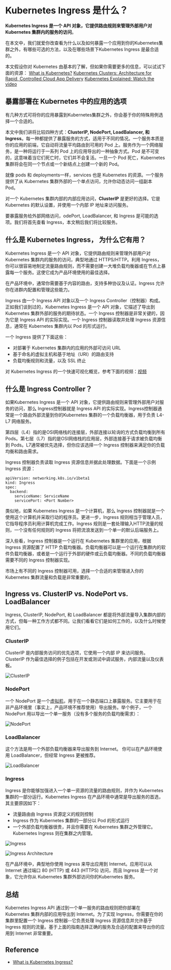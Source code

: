 # Kubernetes Ingress 是什么？
**Kubernetes Ingress 是一个 API 对象，它提供路由规则来管理外部用户对 Kubernetes 集群内的服务的访问**。

在本文中，我们就爱你改查看为什么以及如何暴露一个应用到你的Kubernetes集群之外，有哪些可选的方法，以及在哪些场景下Kubernetes Ingress 是最合适的。

本文假设你对 Kubernetes 由基本的了解，但如果你需要更多的信息，可以试试下面的资源：
[What is Kubernetes?](https://www.ibm.com/cloud/learn/kubernetes)
[Kubernetes Clusters: Architecture for Rapid, Controlled Cloud App Delivery](https://www.ibm.com/cloud/blog/kubernetes-clusters-architecture-for-rapid-controlled-cloud-app-delivery)
[Kubernetes Explained: Watch the video](https://www.youtube.com/embed/aSrqRSk43lY)
## 暴露部署在 Kubernetes 中的应用的选项
有几种方式可将你的应用暴露到Kubernetes集群之外，你会基于你的特殊用例选择一个合适的。

本文中我们讲将比较四种方式：**ClusterIP, NodePort, LoadBalancer, 和 Ingress**。每一种都提供了暴露服务的方式，适用于不同的情况。一个服务本质是你的应用的前端，它自动将流量平均路由到可用的 Pod 上。服务作为一个网络服务，是一种将运行于一系列 Pod 上的应用导出的一种抽象方式。Pod 是不可变的，这意味着当它们死亡时，它们并不会复活。一旦一个 Pod 死亡，Kubernetes集群将会在同一个节点或一个新结点上创建一个新的 Pod。

就像  pods 和 deployments一样，services 也是 Kubernetes 的资源。一个服务提供了从 Kubernetes 集群外部的一个单点访问，允许你动态访问一组副本 Pod。

对一个 Kubernetes 集群内部的内部应用访问，**ClusterIP** 是更好的选择。它是 Kubernetes 的默认设置，并使用一个内部 IP 地址来访问服务。 

要暴露服务给外部网络访问，odePort, LoadBalancer, 和 Ingress 是可能的选项。我们将首先查看 Ingress，本文稍后我们将比较服务。
## 什么是 Kubernetes Ingress， 为什么它有用？
Kubernetes Ingress 是一个 API 对象，它提供路由规则来管理外部用户对 Kubernetes 集群内的服务的访问，典型地通过 HTTPS/HTTP。利用 Ingress，你可以很容易地制定流量路由规则，而不需要创建一大堆负载均衡器或在节点上暴露每一个服务。这使它成为产品环境使用的最佳选择。

在产品环境中，通常你需要基于内容的路由，支持多种协议及认证。Ingress 允许你在进群内配置和管理这些能力。

Ingress 由一个 Ingress API 对象以及一个 Ingress Controller（控制器）构成。正如我们谈到过的，Kubernetes Ingress 是一个 API 对象，它描述了导出到 Kubernetes 集群外部的服务的期待状态。一个 Ingress 控制器是非常关键的，因为它是 Ingress API 的实际实现。一个 Ingress 控制器读取并处理 Ingress 资源信息，通常在 Kubernetes 集群内以 Pod 的形式运行。

一个 Ingress 提供了下面这些：
- 对部署于 Kubernetes 集群内的应用的外部可访问 URL
- 基于命名的虚拟主机和基于地址（URI）的路由支持
- 负载均衡规则和流量，以及 SSL 终止

对 Kubernetes Ingress 的一个快速可视化概览，参考下面的视频：[视频](https://www.youtube.com/embed/NPFbYpb0I7w)
## 什么是 Ingress Controller？
如果Kubernetes Ingress 是一个 API 对象，它提供路由规则来管理外部用户对服务的访问，那么 Ingress控制器就是 Ingress API 的实际实现。Ingress控制器通常是一个路由外部流量到你的Kubernetes 集群的一个负载均衡器，用于负责 L4-L7 网络服务。

第四层（L4）指的是OSI网络栈的连接层，外部连接以轮询的方式负载均衡到所有 Pods。第七层（L7）指的是OSI网络栈的应用层，外部连接基于请求被负载均衡到 Pods。L7通常被优先选择，但你应该选择一个 Ingress 控制器来满足你的负载均衡和路由需求。

Ingress 控制器负责读取 Ingress 资源信息并据此处理数据。下面是一个示例 Ingress 资源：
```
apiVersion: networking.k8s.io/v1beta1
kind: Ingress
spec:
  backend:
    serviceName: ServiceName
    servicePort: <Port Number>
```
类似地，如果 Kubernetes Ingress 是一个计算机，那么 Ingress 控制器就是一个使用这个计算机并采取行动的程序员。更进一步，Ingress 规则相当于管理人员，它指导程序员利用计算机完成工作。Ingress 规则是一套处理输入HTTP流量的规则，一个没有任何规则的 Ingress 将把流浪发送到一个单一的默认后端服务上。

深入些看，Ingress 控制器是一个运行在 Kubernetes 集群里的应用，根据 Ingress 资源配置了 HTTP 负载均衡器。负载均衡器可以是一个运行在集群内的软件负载均衡器，或者是一个运行于外部的硬件或云负载均衡器。不同的负载均衡器需要不同的 Ingress 控制器实现。

市场上有不同的 Ingress 控制器可用，选择一个合适的来管理进入你的 Kubernetes 集群流量和负载是非常重要的。
## Ingress vs. ClusterIP vs. NodePort vs. LoadBalancer
Ingress, ClusterIP, NodePort, 和 LoadBalancer 都是将外部流量导入集群内部的方式，但每一种工作方式都不同。让我们看看它们是如何工作的，以及什么时候使用它们。
### ClusterIP
ClusterIP 是内部服务访问的优先选项，它使用一个内部 IP 来访问服务。ClusterIP 作为最佳选择的例子包括在开发或测试中调试服务，内部流量以及仪表板。

![ClusterIP](images/ClusterIP.png)
### NodePort
一个 NodePort 是一个[虚拟机](https://www.ibm.com/cloud/learn/virtual-machines)，用于在一个静态端口上暴露服务。它主要用于在非产品环境里（事实上，产品环境不推荐使用）导出服务。举个例子，一个 NodePort 用以导出一个单一服务（没有多个服务的负载均衡需求）：

![NodePort](images/NodePort.png)
### LoadBalancer
这个方法是用一个外部负载均衡器来导出服务到 Internet。 你可以在产品环境使用 LoadBalancer，但经常 Ingress 更被推荐。

![LoadBalancer](images/LoadBalancer.png)
### Ingress
Ingress 是你能够加强进入一个单一资源的流量的路由规则，并作为 Kubernetes 集群的一部分运行。Kubernetes Ingress 在产品环境中通常是导出服务的首选，其主要原因如下：
- 流量路由由 Ingress 资源定义的规则控制
- Ingress 作为 Kubernetes 集群的一部分以 Pod 的形式运行
- 一个外部负载均衡器很贵，并且你需要在 Kubernetes 集群之外管理它。Kubernetes Ingress 则在集群之内管理。

![Ingress](images/Ingress.png) 

![Ingress Architecture](images/Ingress_2.png)

在产品环境中，典型地你使用 Ingress 来导出应用到 Internet。应用可以从 Internet 通过端口 80 (HTTP) 或 443 (HTTPS) 访问，而且 Ingress 是一个对象，它允许你从 Kubernetes 集群外部访问你的Kubernetes 服务。
## 总结
Kubernetes Ingress API 通过到一个单一服务的路由规则把你部署在 Kubernetes 集群内部的应用导出到 Internet。为了实现 Ingress，你需要在你的集群里配置一个 Ingress 控制器--它负责处理 Ingress 资源信息并允许基于 Ingress 规则的流量。基于上面的指南选择正确的服务及合适的配置来导出你的应用到 Internet 非常重要。

## Reference
- [What is Kubernetes Ingress?](https://www.ibm.com/cloud/blog/kubernetes-ingress)